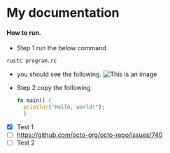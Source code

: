 # My documentation

#### How to run.
- Step 1 run the below command
```bash
rustc program.rc
```
- you should see the following.
  ![This is an image](https://schoolappfs.web.app/images/my%20logo.png)

- Step 2 copy the following
  ```rust
  fn main() {
    println!("Hello, world!");
    }
  ```
- [x] Test 1
- [ ] https://github.com/octo-org/octo-repo/issues/740
- [ ] Test 2